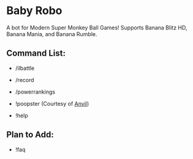 # Baby Robo

A bot for Modern Super Monkey Ball Games!
Supports Banana Blitz HD, Banana Mania, and Banana Rumble.
## Command List:
- /ilbattle
- /record
- /powerrankings

- !poopster (Courtesy of [Anvil](https://github.com/anvilsp/Poopster))
- !help
  
## Plan to Add:

- !faq
